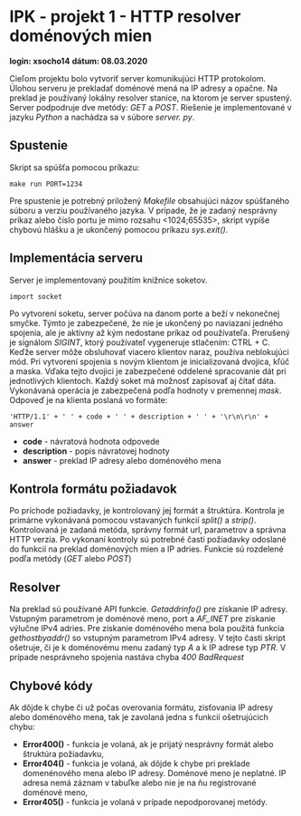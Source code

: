 # IPK - projekt 1 - HTTP resolver doménových mien 

**login: xsocho14**
**dátum: 08.03.2020**

Cieľom projektu bolo vytvoriť server komunikujúci HTTP protokolom. Úlohou serveru je prekladať doménové mená na IP adresy a opačne. Na preklad je používaný lokálny resolver stanice, na ktorom je server spustený. Server podpodruje dve metódy: *GET* a *POST*. Riešenie je implementované v jazyku *Python* a nachádza sa v súbore *server. py*.

## Spustenie
Skript sa spúšťa pomocou príkazu:
```
make run PORT=1234
```
Pre spustenie je potrebný priložený *Makefile* obsahujúci názov spúšťaného súboru a verziu používaného jazyka. V prípade, že je zadaný nesprávny príkaz alebo číslo portu je mimo rozsahu <1024;65535>, skript vypíše chybovú hlášku a je ukončený pomocou príkazu *sys.exit()*.

## Implementácia serveru
Server je implementovaný použitím knižnice soketov.
```
import socket 
```
Po vytvorení soketu, server počúva na danom porte a beží v nekonečnej smyčke. Týmto je zabezpečené, že nie je ukončený po naviazaní jedného spojenia, ale je aktívny až kým nedostane príkaz od používateľa. Prerušený je signálom *SIGINT*, ktorý používateľ vygeneruje stlačením: CTRL + C.
Keďže server môže obsluhovať viacero klientov naraz, používa neblokujúci mód. Pri vytvorení spojenia s novým klientom je inicializovaná dvojica, kľúč a maska. Vďaka tejto dvojici je zabezpečené oddelené spracovanie dát pri jednotlivých klientoch. Každý soket má možnosť zapisovať aj čítať dáta. Vykonávaná operácia je zabezpečená podľa hodnoty v premennej *mask*. Odpoveď je na klienta poslaná vo formáte:
```
'HTTP/1.1' + ' ' + code + ' ' + description + ' ' + '\r\n\r\n' + answer
```
- **code** - návratová hodnota odpovede
- **description** - popis návratovej hodnoty
- **answer** - preklad IP adresy alebo doménového mena

## Kontrola formátu požiadavok
Po príchode požiadavky, je kontrolovaný jej formát a štruktúra. Kontrola je primárne vykonávaná pomocou vstavaných funkcií *split()* a *strip()*. Kontrolovaná je zadaná metóda, správny formát url, parametrov a správna HTTP verzia. Po vykonaní kontroly sú potrebné časti požiadavky odoslané do funkcií na preklad doménových mien a IP adries. Funkcie sú rozdelené podľa metódy (*GET* alebo *POST*) 

## Resolver
Na preklad sú používané API funkcie.  *Getaddrinfo()* pre získanie IP adresy. Vstupným parametrom je doménové meno, port a *AF_INET* pre získanie výlučne IPv4 adries. Pre získanie doménového mena bola použitá funkcia *gethostbyaddr()* so vstupným parametrom IPv4 adresy. V tejto časti skript ošetruje, či je k doménovému menu zadaný typ *A* a k IP adrese typ *PTR*. V prípade nesprávneho spojenia nastáva chyba *400 BadRequest* 


## Chybové kódy
Ak dôjde k chybe či už počas overovania formátu, zisťovania IP adresy alebo doménového mena, tak je zavolaná jedna s funkcií ošetrujúcich chybu:
- **Error400()** - funkcia je volaná, ak je prijatý nesprávny formát alebo štruktúra požiadavku,
- **Error404()** - funkcia je volaná, ak dôjde k chybe pri preklade domenénového mena alebo IP adresy. Doménové meno je neplatné. IP adresa nemá záznam v tabuľke alebo nie je na ňu registrované doménové meno,
- **Error405()** - funkcia je volaná v prípade nepodporovanej metódy. 















